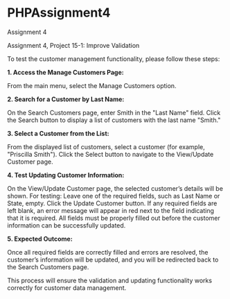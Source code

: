 # PHPAssignment4
Assignment 4

Assignment 4, Project 15-1: Improve Validation

To test the customer management functionality, please follow these steps:

**1. Access the Manage Customers Page:**

   From the main menu, select the Manage Customers option.

**2. Search for a Customer by Last Name:**

   On the Search Customers page, enter Smith in the "Last Name" field.
   Click the Search button to display a list of customers with the last name "Smith."

**3. Select a Customer from the List:**

   From the displayed list of customers, select a customer (for example, "Priscilla Smith").
   Click the Select button to navigate to the View/Update Customer page.

**4. Test Updating Customer Information:**

   On the View/Update Customer page, the selected customer’s details will be shown. For testing:
   Leave one of the required fields, such as Last Name or State, empty.
   Click the Update Customer button.
   If any required fields are left blank, an error message will appear in red next to the field indicating that it is required.
   All fields must be properly filled out before the customer information can be successfully updated.

**5. Expected Outcome:**

   Once all required fields are correctly filled and errors are resolved, the customer’s information will be updated, and you will be redirected back to the Search Customers page.

This process will ensure the validation and updating functionality works correctly for customer data management.



